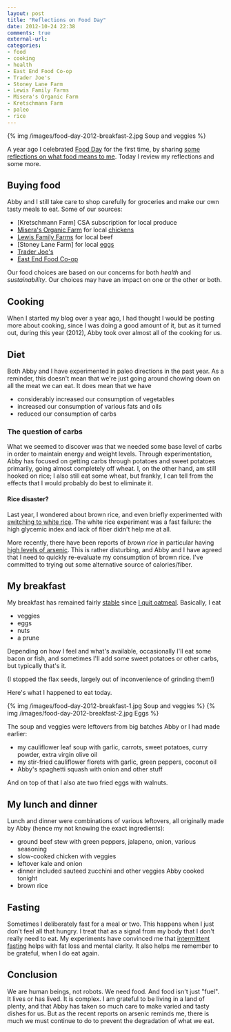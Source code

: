 ```yaml
---
layout: post
title: "Reflections on Food Day"
date: 2012-10-24 22:38
comments: true
external-url: 
categories: 
- food
- cooking
- health
- East End Food Co-op
- Trader Joe's
- Stoney Lane Farm
- Lewis Family Farms
- Misera's Organic Farm
- Kretschmann Farm
- paleo
- rice
---
```

{% img /images/food-day-2012-breakfast-2.jpg Soup and veggies %}

A year ago I celebrated [Food Day](http://www.foodday.org/) for the first time, by sharing [some reflections on what food means to me](/blog/2011/10/24/every-day-is-food-day/). Today I review my reflections and some more.

<!--more-->

## Buying food

Abby and I still take care to shop carefully for groceries and make our own tasty meals to eat. Some of our sources:

- [Kretschmann Farm] CSA subscription for local produce
- [Misera's Organic Farm](http://www.localharvest.org/miseras-organic-farm-M14896) for local [chickens](/blog/2011/09/24/whats-a-nice-acorn-squash-like-you-doing-in-a-pot-of-spicy-lentils/)
- [Lewis Family Farms](http://www.lewisfamilyfarms.com/) for local beef
- [Stoney Lane Farm] for local [eggs](/blog/2011/11/28/thankful-for-the-free-range-orange-yolked-eggs/)
- [Trader Joe's](http://www.traderjoes.com/)
- [East End Food Co-op](http://www.eastendfood.coop/)

Our food choices are based on our concerns for both *health* and *sustainability*. Our choices may have an impact on one or the other or both.

## Cooking

When I started my blog over a year ago, I had thought I would be posting more about cooking, since I was doing a good amount of it, but as it turned out, during this year (2012), Abby took over almost all of the cooking for us.

## Diet

Both Abby and I have experimented in paleo directions in the past year. As a reminder, this doesn't mean that we're just going around chowing down on all the meat we can eat. It does mean that we have

- considerably increased our consumption of vegetables
- increased our consumption of various fats and oils
- reduced our consumption of carbs

### The question of carbs

What we seemed to discover was that we needed some base level of carbs in order to maintain energy and weight levels. Through experimentation, Abby has focused on getting carbs through potatoes and sweet potatoes primarily, going almost completely off wheat. I, on the other hand, am still hooked on rice; I also still eat some wheat, but frankly, I can tell from the effects that I would probably do best to eliminate it.

#### Rice disaster?

Last year, I wondered about brown rice, and even briefly experimented with [switching to white rice](/blog/2011/12/07/is-brown-rice-healthy-or-not/). The white rice experiment was a fast failure: the high glycemic index and lack of fiber didn't help me at all.

More recently, there have been reports of *brown rice* in particular having [high levels of arsenic](http://www.consumerreports.org/cro/magazine/2012/11/arsenic-in-your-food/index.htm). This is rather disturbing, and Abby and I have agreed that I need to quickly re-evaluate my consumption of brown rice. I've committed to trying out some alternative source of calories/fiber.

## My breakfast

My breakfast has remained fairly [stable](/blog/2012/01/26/improving-my-breakfast-and-other-meals/) since [I quit oatmeal](/blog/2011/10/23/paleo-diet-experimentation/). Basically, I eat

- veggies
- eggs
- nuts
- a prune

Depending on how I feel and what's available, occasionally I'll eat some bacon or fish, and sometimes I'll add some sweet potatoes or other carbs, but typically that's it.

(I stopped the flax seeds, largely out of inconvenience of grinding them!)

Here's what I happened to eat today.

{% img /images/food-day-2012-breakfast-1.jpg Soup and veggies %}
{% img /images/food-day-2012-breakfast-2.jpg Eggs %}

The soup and veggies were leftovers from big batches Abby or I had made earlier:

- my cauliflower leaf soup with garlic, carrots, sweet potatoes, curry powder, extra virgin olive oil
- my stir-fried cauliflower florets with garlic, green peppers, coconut oil
- Abby's spaghetti squash with onion and other stuff

And on top of that I also ate two fried eggs with walnuts.

## My lunch and dinner

Lunch and dinner were combinations of various leftovers, all originally made by Abby (hence my not knowing the exact ingredients):

- ground beef stew with green peppers, jalapeno, onion, various seasoning
- slow-cooked chicken with veggies
- leftover kale and onion
- dinner included sauteed zucchini and other veggies Abby cooked tonight
- brown rice

## Fasting

Sometimes I deliberately fast for a meal or two. This happens when I just don't feel all that hungry. I treat that as a signal from my body that I don't really need to eat. My experiments have convinced me that [intermittent fasting](http://en.wikipedia.org/wiki/Intermittent_fasting) helps with fat loss and mental clarity. It also helps me remember to be grateful, when I do eat again.

## Conclusion

We are human beings, not robots. We need food. And food isn't just "fuel". It lives or has lived. It is complex. I am grateful to be living in a land of plenty, and that Abby has taken so much care to make varied and tasty dishes for us. But as the recent reports on arsenic reminds me, there is much we must continue to do to prevent the degradation of what we eat.
